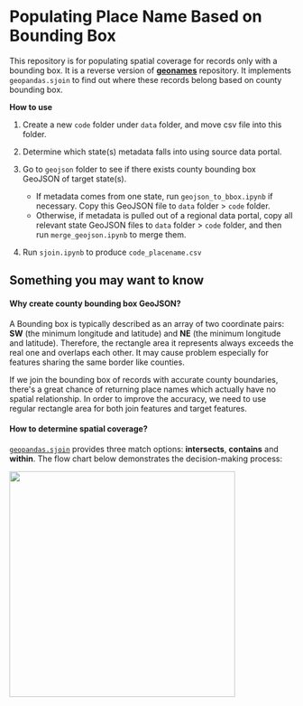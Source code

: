 # Populating Place Name Based on Bounding Box

This repository is for populating spatial coverage for records only with a bounding box. It is a reverse version of **<a href='https://github.com/BTAA-Geospatial-Data-Project/geonames'>geonames</a>** repository. It implements `geopandas.sjoin` to find out where these records belong based on county bounding box. 

**How to use**

1. Create a new `code` folder under `data` folder, and move csv file into this folder. 
2. Determine which state(s) metadata falls into using source data portal.
3. Go to `geojson` folder to see if there exists county bounding box GeoJSON of target state(s). 
   - If metadata comes from one state, run `geojson_to_bbox.ipynb` if necessary. Copy this GeoJSON file to `data` folder > `code` folder. 
   - Otherwise, if metadata is pulled out of a regional data portal, copy all relevant state GeoJSON files to `data` folder > `code` folder, and then run `merge_geojson.ipynb` to merge them. 

3. Run `sjoin.ipynb` to produce `code_placename.csv`

## Something you may want to know

#### Why create county bounding box GeoJSON?

A Bounding box is typically described as an array of two coordinate pairs: **SW** (the minimum longitude and latitude) and **NE** (the minimum longitude and latitude). Therefore, the rectangle area it represents always exceeds the real one and overlaps each other. It may cause problem especially for features sharing the same border like counties. 

If we join the bounding box of records with accurate county boundaries, there's a great chance of returning place names which actually have no spatial relationship. In order to improve the accuracy, we need to use regular rectangle area for both join features and target features. 

#### How to determine spatial coverage?

<a href='https://geopandas.org/reference/geopandas.sjoin.html'>`geopandas.sjoin`</a> provides three match options: **intersects**, **contains** and **within**. The flow chart below demonstrates the decision-making process:

<img src="https://user-images.githubusercontent.com/66186715/106498107-884adb80-6484-11eb-9f7c-ebbe4e4ee0e4.png" width="400" />

​		
